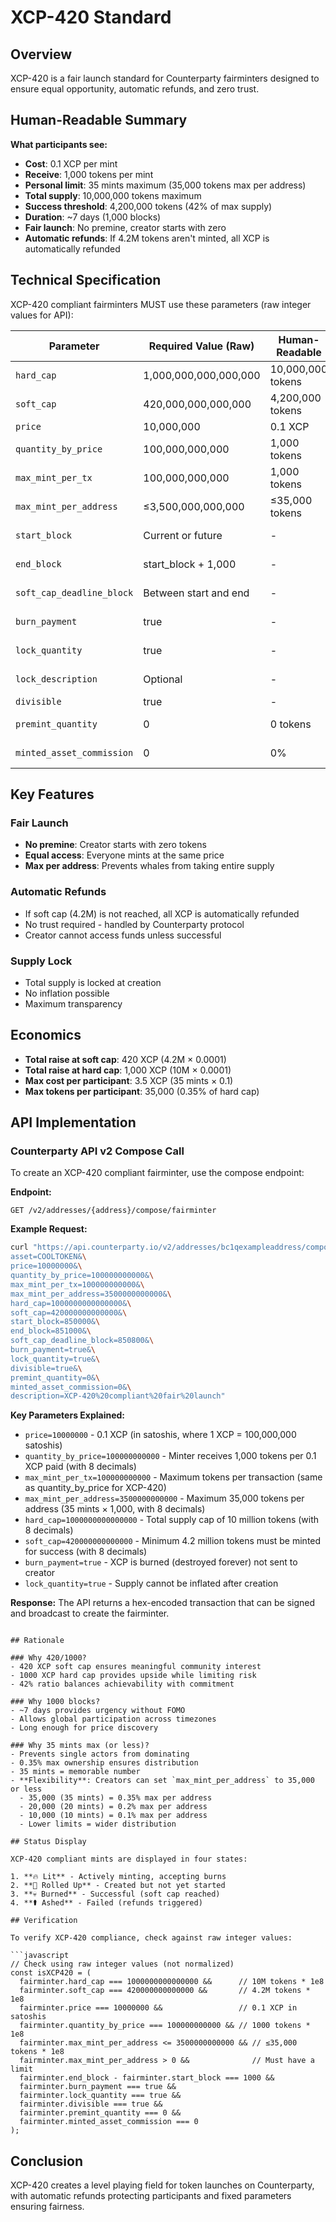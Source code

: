 # XCP-420 Standard

## Overview

XCP-420 is a fair launch standard for Counterparty fairminters designed to ensure equal opportunity, automatic refunds, and zero trust.

## Human-Readable Summary

**What participants see:**
- **Cost**: 0.1 XCP per mint
- **Receive**: 1,000 tokens per mint
- **Personal limit**: 35 mints maximum (35,000 tokens max per address)
- **Total supply**: 10,000,000 tokens maximum
- **Success threshold**: 4,200,000 tokens (42% of max supply)
- **Duration**: ~7 days (1,000 blocks)
- **Fair launch**: No premine, creator starts with zero
- **Automatic refunds**: If 4.2M tokens aren't minted, all XCP is automatically refunded

## Technical Specification

XCP-420 compliant fairminters MUST use these parameters (raw integer values for API):

| Parameter | Required Value (Raw) | Human-Readable | Notes |
|-----------|---------------------|----------------|-------|
| `hard_cap` | 1,000,000,000,000,000 | 10,000,000 tokens | Maximum mintable supply |
| `soft_cap` | 420,000,000,000,000 | 4,200,000 tokens | Minimum for success |
| `price` | 10,000,000 | 0.1 XCP | Price in satoshis |
| `quantity_by_price` | 100,000,000,000 | 1,000 tokens | Tokens per 0.1 XCP |
| `max_mint_per_tx` | 100,000,000,000 | 1,000 tokens | Same as quantity_by_price |
| `max_mint_per_address` | ≤3,500,000,000,000 | ≤35,000 tokens | Max per address |
| `start_block` | Current or future | - | When minting begins |
| `end_block` | start_block + 1,000 | - | Exactly 1,000 blocks later |
| `soft_cap_deadline_block` | Between start and end | - | When soft cap must be met |
| `burn_payment` | true | - | XCP burned, not sent to creator |
| `lock_quantity` | true | - | Supply locked forever |
| `lock_description` | Optional | - | Can be true or false |
| `divisible` | true | - | 8 decimal places |
| `premint_quantity` | 0 | 0 tokens | No premine allowed |
| `minted_asset_commission` | 0 | 0% | No commission to creator |

## Key Features

### Fair Launch
- **No premine**: Creator starts with zero tokens
- **Equal access**: Everyone mints at the same price
- **Max per address**: Prevents whales from taking entire supply

### Automatic Refunds
- If soft cap (4.2M) is not reached, all XCP is automatically refunded
- No trust required - handled by Counterparty protocol
- Creator cannot access funds unless successful

### Supply Lock
- Total supply is locked at creation
- No inflation possible
- Maximum transparency

## Economics

- **Total raise at soft cap**: 420 XCP (4.2M × 0.0001)
- **Total raise at hard cap**: 1,000 XCP (10M × 0.0001)
- **Max cost per participant**: 3.5 XCP (35 mints × 0.1)
- **Max tokens per participant**: 35,000 (0.35% of hard cap)

## API Implementation

### Counterparty API v2 Compose Call

To create an XCP-420 compliant fairminter, use the compose endpoint:

**Endpoint:**
```
GET /v2/addresses/{address}/compose/fairminter
```

**Example Request:**
```bash
curl "https://api.counterparty.io/v2/addresses/bc1qexampleaddress/compose/fairminter?\
asset=COOLTOKEN&\
price=10000000&\
quantity_by_price=100000000000&\
max_mint_per_tx=100000000000&\
max_mint_per_address=3500000000000&\
hard_cap=1000000000000000&\
soft_cap=420000000000000&\
start_block=850000&\
end_block=851000&\
soft_cap_deadline_block=850800&\
burn_payment=true&\
lock_quantity=true&\
divisible=true&\
premint_quantity=0&\
minted_asset_commission=0&\
description=XCP-420%20compliant%20fair%20launch"
```

**Key Parameters Explained:**
- `price=10000000` - 0.1 XCP (in satoshis, where 1 XCP = 100,000,000 satoshis)
- `quantity_by_price=100000000000` - Minter receives 1,000 tokens per 0.1 XCP paid (with 8 decimals)
- `max_mint_per_tx=100000000000` - Maximum tokens per transaction (same as quantity_by_price for XCP-420)
- `max_mint_per_address=3500000000000` - Maximum 35,000 tokens per address (35 mints × 1,000, with 8 decimals)
- `hard_cap=1000000000000000` - Total supply cap of 10 million tokens (with 8 decimals)
- `soft_cap=420000000000000` - Minimum 4.2 million tokens must be minted for success (with 8 decimals)
- `burn_payment=true` - XCP is burned (destroyed forever) not sent to creator
- `lock_quantity=true` - Supply cannot be inflated after creation

**Response:**
The API returns a hex-encoded transaction that can be signed and broadcast to create the fairminter.
```

## Rationale

### Why 420/1000?
- 420 XCP soft cap ensures meaningful community interest
- 1000 XCP hard cap provides upside while limiting risk
- 42% ratio balances achievability with commitment

### Why 1000 blocks?
- ~7 days provides urgency without FOMO
- Allows global participation across timezones
- Long enough for price discovery

### Why 35 mints max (or less)?
- Prevents single actors from dominating
- 0.35% max ownership ensures distribution
- 35 mints = memorable number
- **Flexibility**: Creators can set `max_mint_per_address` to 35,000 or less
  - 35,000 (35 mints) = 0.35% max per address
  - 20,000 (20 mints) = 0.2% max per address
  - 10,000 (10 mints) = 0.1% max per address
  - Lower limits = wider distribution

## Status Display

XCP-420 compliant mints are displayed in four states:

1. **🔥 Lit** - Actively minting, accepting burns
2. **🌿 Rolled Up** - Created but not yet started
3. **💀 Burned** - Successful (soft cap reached)
4. **⚰️ Ashed** - Failed (refunds triggered)

## Verification

To verify XCP-420 compliance, check against raw integer values:

```javascript
// Check using raw integer values (not normalized)
const isXCP420 = (
  fairminter.hard_cap === 1000000000000000 &&      // 10M tokens * 1e8
  fairminter.soft_cap === 420000000000000 &&       // 4.2M tokens * 1e8
  fairminter.price === 10000000 &&                 // 0.1 XCP in satoshis
  fairminter.quantity_by_price === 100000000000 && // 1000 tokens * 1e8
  fairminter.max_mint_per_address <= 3500000000000 && // ≤35,000 tokens * 1e8
  fairminter.max_mint_per_address > 0 &&              // Must have a limit
  fairminter.end_block - fairminter.start_block === 1000 &&
  fairminter.burn_payment === true &&
  fairminter.lock_quantity === true &&
  fairminter.divisible === true &&
  fairminter.premint_quantity === 0 &&
  fairminter.minted_asset_commission === 0
);
```

## Conclusion

XCP-420 creates a level playing field for token launches on Counterparty, with automatic refunds protecting participants and fixed parameters ensuring fairness.